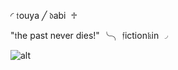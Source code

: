 ◜ 𝔱ouya  ╱   𝔡abi  ♱

"𝔱he past never dies!" ╰╮ 𝔣iction𝔨in ◞

![alt](https://www.google.com/imgres?imgurl=https%3A%2F%2Fpt.picmix.com%2Fpic%2Fdownload%3FpicId%3D11917043%26key%3D89f03&tbnid=w9-VFMPxWt_O5M&vet=1&imgrefurl=https%3A%2F%2Fpt.picmix.com%2Fpic%2FDabi-11917043&docid=yoTgN4ld4rVAWM&w=500&h=500&itg=1&source=sh%2Fx%2Fim%2Fm5%2F0&kgs=7bd7423030c77849)
<!---
touyaoi/touyaoi is a ✨ special ✨ repository because its `README.md` (this file) appears on your GitHub profile.
You can click the Preview link to take a look at your changes.
--->
